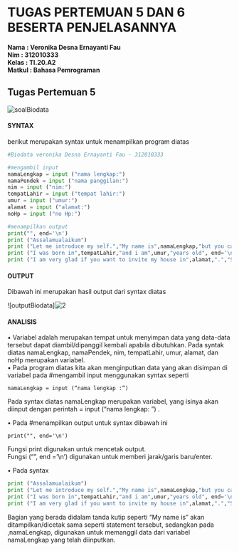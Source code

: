 # TUGAS PERTEMUAN 5 DAN 6 BESERTA PENJELASANNYA

**Nama	  : Veronika Desna Ernayanti Fau** <br>
**Nim	    : 312010333** <br>
**Kelas	  : TI.20.A2** <br>
**Matkul	: Bahasa Pemrograman** <br>

## Tugas Pertemuan 5

![soalBiodata](https://user-images.githubusercontent.com/72775624/97995202-cc442b00-1e18-11eb-9e6c-95133999be3a.PNG)

#### SYNTAX
berikut merupakan syntax untuk menampilkan program diatas
 ``` python
#Biodata veronika Desna Ernayanti Fau - 312010333

#mengambil input
namaLengkap = input ("nama lengkap:")
namaPendek = input ("nama panggilan:")
nim = input ("nim:")
tempatLahir = input ("tempat lahir:")
umur = input ("umur:")
alamat = input ("alamat:")
noHp = input ("no Hp:")

#menampilkan output
print("", end='\n')
print ("Assalamualaikum")
print ("Let me introduce my self.","My name is",namaLengkap,"but you can call me",namaPendek, ". My NIM is",nim, end='\n')
print ("I was born in",tempatLahir,"and i am",umur,"years old", end='\n')
print ("I am very glad if you want to invite my house in",alamat,".","So don't forget to call me before with the number",noHp)
```

#### OUTPUT
Dibawah ini merupakan hasil output dari syntax diatas

![outputBiodata]![2](https://user-images.githubusercontent.com/73016496/98121974-93708880-1ee2-11eb-910a-fecdb47a4c43.png)

#### ANALISIS
•	Variabel adalah merupakan tempat untuk menyimpan data yang data-data tersebut dapat diambil/dipanggil kembali apabila dibutuhkan.
Pada syntak diatas namaLengkap, namaPendek, nim, tempatLahir, umur, alamat, dan noHp merupakan variabel. <br>
•	Pada program diatas kita akan menginputkan data yang akan disimpan di variabel pada #mengambil input menggunakan syntax seperti  <br>
``` pyhton
namaLengkap = input (“nama lengkap :”)
```
Pada syntax diatas namaLengkap merupakan variabel, yang isinya akan diinput dengan perintah = input (“nama lengkap: ”) . <br>

•	Pada #menampilkan output untuk syntax dibawah ini
``` pyhton
print("", end='\n')
```
Fungsi print digunakan untuk mencetak output. <br>
Fungsi (“”, end =’\n’) digunakan untuk memberi jarak/garis baru/enter. <br>

•	Pada syntax
``` python
print ("Assalamualaikum")
print ("Let me introduce my self.","My name is",namaLengkap,"but you can call me",namaPendek, ". My NIM is",nim, end='\n')
print ("I was born in",tempatLahir,"and i am",umur,"years old", end='\n')
print ("I am very glad if you want to invite my house in",alamat,".","So don't forget to call me before with the number",noHp)
```
Bagian yang berada didalam tanda kutip seperti “My name is” akan ditampilkan/dicetak sama seperti statement tersebut, sedangkan pada ,namaLengkap, digunakan untuk memanggil data dari variabel namaLengkap yang telah diinputkan.
